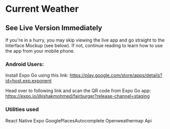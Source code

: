 # Current Weather

## See Live Version Immediately
If you're in a hurry, you may skip viewing the live app and go straight to the Interface Mockup (see below). If not, continue reading to learn how to use the app from your mobile phone.


### Android Users:
Install Expo Go using this link: https://play.google.com/store/apps/details?id=host.exp.exponent 

Head over to following link and scan the QR code from Expo Go app: https://expo.io/@ishakmohmed/fairburger?release-channel=staging

### Utilities used 
React Native
Expo
GooglePlacesAutocomplete
Openweathermap Api

